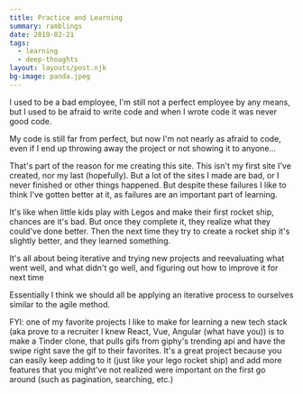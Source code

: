 ```yaml
---
title: Practice and Learning
summary: ramblings
date: 2019-02-21
tags:
  - learning
  - deep-thoughts
layout: layouts/post.njk
bg-image: panda.jpeg
---
```


I used to be a bad employee, I'm still not a perfect employee by any means, but I used to be afraid to write code and when I wrote code it was never good code.

My code is still far from perfect, but now I'm not nearly as afraid to code, even if I end up throwing away the project or not showing it to anyone...

That's part of the reason for me creating this site. This isn't my first site I've created, nor my last (hopefully). But a lot of the sites I made are bad, or I never finished or other things happened. But despite these failures I like to think I've gotten better at it, as failures are an important part of learning.

It's like when little kids play with Legos and make their first rocket ship, chances are it's bad. But once they complete it, they realize what they could've done better. Then the next time they try to create a rocket ship it's slightly better, and they learned something.

It's all about being iterative and trying new projects and reevaluating what went well, and what didn't go well, and figuring out how to improve it for next time

Essentially I think we should all be applying an iterative process to ourselves similar to the agile method.

FYI: one of my favorite projects I like to make for learning a new tech stack (aka prove to a recruiter I knew React, Vue, Angular (what have you)) is to make a Tinder clone, that pulls gifs from giphy's trending api and have the swipe right save the gif to their favorites. It's a great project because you can easily keep adding to it (just like your lego rocket ship) and add more features that you might've not realized were important on the first go around (such as pagination, searching, etc.)